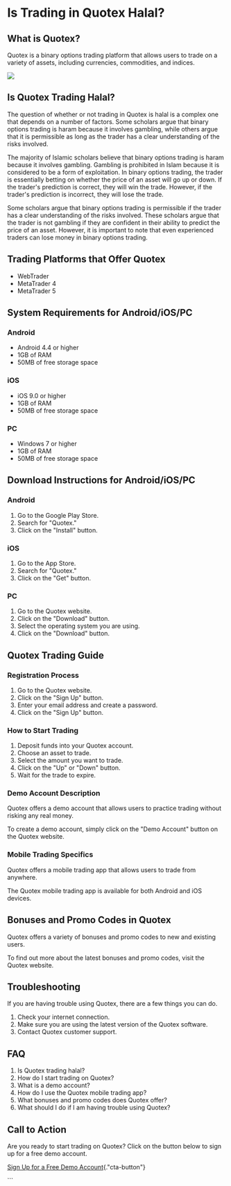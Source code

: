 # Is Trading in Quotex Halal?

## What is Quotex?

Quotex is a binary options trading platform that allows users to trade
on a variety of assets, including currencies, commodities, and indices.

[![](https://static.quotex.io/files/4_en/300_250.jpg)](https://traff.sbs/brokerqxlid)

## Is Quotex Trading Halal?

The question of whether or not trading in Quotex is halal is a complex
one that depends on a number of factors. Some scholars argue that binary
options trading is haram because it involves gambling, while others
argue that it is permissible as long as the trader has a clear
understanding of the risks involved.

The majority of Islamic scholars believe that binary options trading is
haram because it involves gambling. Gambling is prohibited in Islam
because it is considered to be a form of exploitation. In binary options
trading, the trader is essentially betting on whether the price of an
asset will go up or down. If the trader\'s prediction is correct, they
will win the trade. However, if the trader\'s prediction is incorrect,
they will lose the trade.

Some scholars argue that binary options trading is permissible if the
trader has a clear understanding of the risks involved. These scholars
argue that the trader is not gambling if they are confident in their
ability to predict the price of an asset. However, it is important to
note that even experienced traders can lose money in binary options
trading.

## Trading Platforms that Offer Quotex

-   WebTrader
-   MetaTrader 4
-   MetaTrader 5

## System Requirements for Android/iOS/PC

### Android

-   Android 4.4 or higher
-   1GB of RAM
-   50MB of free storage space

### iOS

-   iOS 9.0 or higher
-   1GB of RAM
-   50MB of free storage space

### PC

-   Windows 7 or higher
-   1GB of RAM
-   50MB of free storage space

## Download Instructions for Android/iOS/PC

### Android

1.  Go to the Google Play Store.
2.  Search for "Quotex."
3.  Click on the "Install" button.

### iOS

1.  Go to the App Store.
2.  Search for "Quotex."
3.  Click on the "Get" button.

### PC

1.  Go to the Quotex website.
2.  Click on the "Download" button.
3.  Select the operating system you are using.
4.  Click on the "Download" button.

## Quotex Trading Guide

### Registration Process

1.  Go to the Quotex website.
2.  Click on the "Sign Up" button.
3.  Enter your email address and create a password.
4.  Click on the "Sign Up" button.

### How to Start Trading

1.  Deposit funds into your Quotex account.
2.  Choose an asset to trade.
3.  Select the amount you want to trade.
4.  Click on the "Up" or "Down" button.
5.  Wait for the trade to expire.

### Demo Account Description

Quotex offers a demo account that allows users to practice trading
without risking any real money.

To create a demo account, simply click on the "Demo Account"
button on the Quotex website.

### Mobile Trading Specifics

Quotex offers a mobile trading app that allows users to trade from
anywhere.

The Quotex mobile trading app is available for both Android and iOS
devices.

## Bonuses and Promo Codes in Quotex

Quotex offers a variety of bonuses and promo codes to new and existing
users.

To find out more about the latest bonuses and promo codes, visit the
Quotex website.

## Troubleshooting

If you are having trouble using Quotex, there are a few things you can
do.

1.  Check your internet connection.
2.  Make sure you are using the latest version of the Quotex software.
3.  Contact Quotex customer support.

## FAQ

1.  Is Quotex trading halal?
2.  How do I start trading on Quotex?
3.  What is a demo account?
4.  How do I use the Quotex mobile trading app?
5.  What bonuses and promo codes does Quotex offer?
6.  What should I do if I am having trouble using Quotex?

## Call to Action

Are you ready to start trading on Quotex? Click on the button below to
sign up for a free demo account.

[Sign Up for a Free Demo
Account](\%22https://traff.sbs/brokerqxsignup\%22){."cta-button"}

\`\`\`

